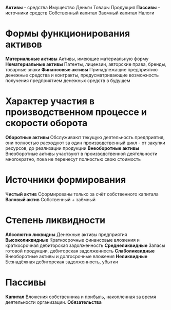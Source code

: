 **Активы** - средства
	Имущество
	Деньги
	Товары
	Продукция
**Пассивы** - источники средств
	Собственный капитал
	Заемный капитал
	Налоги

# Формы функционирования активов
**Материальные активы**
	Активы, имеющие материальную форму
**Нематериальные активы**
	Патенты, лицензии, авторские права, бренды, товарные знаки
**Финансовые активы**
	Принадлежащие предприятию денежные средства и контракты, предусматривающие возможность получения предприятием денежных средств в будущем

# Характер участия в производственном процессе и скорости оборота
**Оборотные активы**
	Обслуживают текущую деятельность предприятия, они полностью расходуют за один производственный цикл - от закупки ресурсов, до реализации продукции
**Внеоборотные активы**
	Внеоборотные активы участвуют в производственной деятельности многократно, пока не перенесут полностью свою стоимость

# Источники формирования
**Чистый актив**
	Сформированы только за счёт собственного капитала
**Валовый актив**
	Собственный + заёмный

# Степень ликвидности
**Абсолютно ликвидны**
	Денежные активы предприятия
**Высоколиквидные**
	Краткосрочные финансовые вложения и краткосрочная дебиторская задолженность
**Среднеликвидные**
	Запасы готовой продукции, дебиторская задолженность
**Слаболиквидные**
	Внеоборотные активы и долгосрочные вложения
**Неликвидные**
	Безнадёжная дебиторская задолженность, убытки

# Пассивы
**Капитал**
	Вложения собственника и прибыль, накопленная за время деятельности организации.
**Обязательства**
	